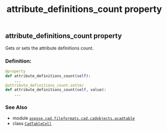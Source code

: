 ﻿---
title: attribute_definitions_count property
second_title: Aspose.CAD for Python via .NET API References
description: 
type: docs
weight: 100
url: /python-net/aspose.cad.fileformats.cad.cadobjects.acadtable/cadtablecell/attribute_definitions_count/
is_root: false
---

## attribute_definitions_count property


Gets or sets the attribute definitions count.
### Definition:
```python
@property
def attribute_definitions_count(self):
    ...
@attribute_definitions_count.setter
def attribute_definitions_count(self, value):
    ...
```

### See Also
* module [`aspose.cad.fileformats.cad.cadobjects.acadtable`](../../)
* class [`CadTableCell`](/cad/python-net/aspose.cad.fileformats.cad.cadobjects.acadtable/cadtablecell)
